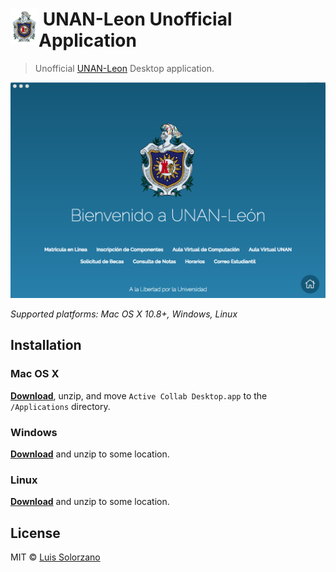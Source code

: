 # <img src="src/assets/img/logo.png" width="45" align="left">&nbsp;UNAN-Leon Unofficial Application

> Unofficial [UNAN-Leon](http://www.unan.leon.edu.ni) Desktop application.

[![](src/assets/img/screen.png)](https://github.com/davidsolorzano20/unan-leon/releases/latest)

*Supported platforms: Mac OS X 10.8+, Windows, Linux*

## Installation

### Mac OS X

[**Download**](https://github.com/davidsolorzano20/unan-leon/releases/latest), unzip, and move `Active Collab Desktop.app` to the `/Applications` directory.

### Windows

[**Download**](https://github.com/davidsolorzano20/unan-leon/releases/latest) and unzip to some location.

### Linux

[**Download**](https://github.com/davidsolorzano20/unan-leon/releases/latest) and unzip to some location.

## License

MIT © [Luis Solorzano](http://github.com/davidsolorzano20)
